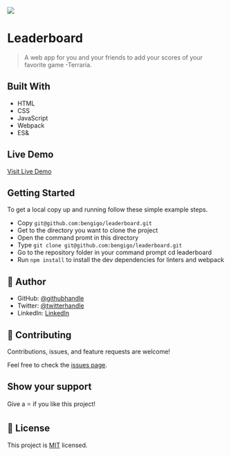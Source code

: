 ![](https://img.shields.io/badge/Microverse-blueviolet)

# Leaderboard

> A web app for you and your friends to add your scores of your favorite game -Terraria.


## Built With

- HTML
- CSS
- JavaScript
- Webpack
- ES&

## Live Demo

[Visit Live Demo](https://bengigo.github.io/leaderboard/
)


## Getting Started

To get a local copy up and running follow these simple example steps.

- Copy `git@github.com:bengigo/leaderboard.git`
- Get to the directory you want to clone the project
- Open the command promt in this directory
- Type `git clone git@github.com:bengigo/leaderboard.git`
- Go to the repository folder in your command prompt cd leaderboard
- Run `npm install` to install the dev dependencies for linters and webpack

## 👤 Author

- GitHub: [@githubhandle](https://github.com/bengigo)
- Twitter: [@twitterhandle](https://twitter.com/bengi_gb)
- LinkedIn: [LinkedIn](https://www.linkedin.com/in/bengi-g-03b883199/)

## 🤝 Contributing

Contributions, issues, and feature requests are welcome!

Feel free to check the [issues page](../../issues/).

## Show your support

Give a ⭐️ if you like this project!

## 📝 License

This project is [MIT](./MIT.md) licensed.